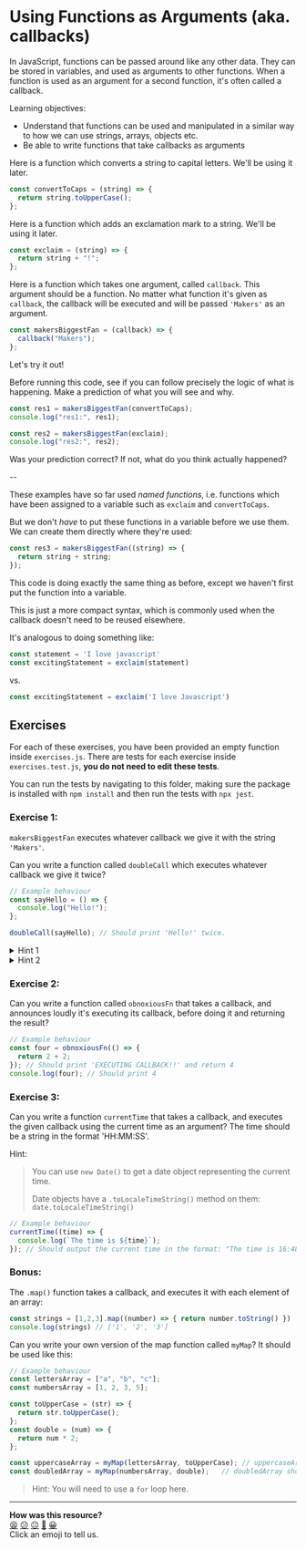 # Using Functions as Arguments (aka. callbacks)
In JavaScript, functions can be passed around like any other data. They can be
stored in variables, and used as arguments to other functions. When a function
is used as an argument for a second function, it's often called a callback.

Learning objectives:
- Understand that functions can be used and manipulated in a similar way to how
  we can use strings, arrays, objects etc.
- Be able to write functions that take callbacks as arguments


Here is a function which converts a string to capital letters.
We'll be using it later.
```js
const convertToCaps = (string) => {
  return string.toUpperCase();
};
```

Here is a function which adds an exclamation mark to a string.
We'll be using it later.
```js
const exclaim = (string) => {
  return string + "!";
};
```

Here is a function which takes one argument, called `callback`. This argument
should be a function. No matter what function it's given as `callback`,
the callback will be executed and will be passed `'Makers'` as an argument.
```js
const makersBiggestFan = (callback) => {
  callback("Makers");
};
```

Let's try it out!

Before running this code, see if you can follow precisely the logic
of what is happening. Make a prediction of what you will see and
why.
```js
const res1 = makersBiggestFan(convertToCaps);
console.log("res1:", res1);

const res2 = makersBiggestFan(exclaim);
console.log("res2:", res2);
```
Was your prediction correct? If not, what do you think actually happened?

--

These examples have so far used _named functions_, i.e. functions
which have been assigned to a variable such as `exclaim` and `convertToCaps`.

But we don't _have_ to put these functions in a variable before we use them.
We can create them directly where they're used:

```js
const res3 = makersBiggestFan((string) => {
  return string + string;
});
```

This code is doing exactly the same thing as before,
except we haven't first put the function into a variable.

This is just a more compact syntax, which is commonly used
when the callback doesn't need to be reused elsewhere.

It's analogous to doing something like:

```js
const statement = 'I love javascript'
const excitingStatement = exclaim(statement)
```
  vs.
```js
const excitingStatement = exclaim('I love Javascript')
```

## Exercises
For each of these exercises, you have been provided an empty function inside
`exercises.js`. There are tests for each exercise inside `exercises.test.js`,
**you do not need to edit these tests**.

You can run the tests by navigating to this folder, making sure the package is installed with `npm install` and then run the tests with `npx jest`.

### Exercise 1:
`makersBiggestFan` executes whatever callback we give it with the string `'Makers'`.

Can you write a function called `doubleCall` which executes whatever callback
we give it twice?
```js
// Example behaviour
const sayHello = () => {
  console.log("Hello!");
};

doubleCall(sayHello); // Should print 'Hello!' twice.
```

<details>
  <summary>Hint 1</summary>

  1. The workings of our `doubleCall` function will be closer to
  `makersBiggestFan` than `convertToCaps` or `exclaim`.

</details>
<details>
  <summary>Hint 2</summary>

  2. If you're struggling with this exercise, go back to `makersBiggestFan` and
  make sure you understand what it's doing, down to every last bracket. Then,
  implement the same functionality, but instead of executing the callback _once_
  and passing in the argument `'Makers'`, it should execute it _twice_, without 
  passing _any_ arguments.
</details>

### Exercise 2:
Can you write a function called `obnoxiousFn` that takes a callback, and announces loudly it's executing its callback, before doing it and returning the result?
```js
// Example behaviour
const four = obnoxiousFn(() => {
  return 2 + 2;
}); // Should print 'EXECUTING CALLBACK!!' and return 4
console.log(four); // Should print 4
```

### Exercise 3:
Can you write a function `currentTime` that takes a callback, and executes the given callback using the current time as an argument? The time should be a string in the format 'HH:MM:SS'.

Hint:
> You can use `new Date()` to get a date object representing the current time.
>
> Date objects have a `.toLocaleTimeString()` method on them: `date.toLocaleTimeString()`
```js
// Example behaviour
currentTime((time) => {
  console.log(`The time is ${time}`);
}); // Should output the current time in the format: "The time is 16:48:07".
```

### Bonus:
The `.map()` function takes a callback, and executes it with each element of an array:
```js
const strings = [1,2,3].map((number) => { return number.toString() })
console.log(strings) // ['1', '2', '3']
```

Can you write your own version of the map function called `myMap`? It should be used like this:

```js
// Example behaviour
const lettersArray = ["a", "b", "c"];
const numbersArray = [1, 2, 3, 5];

const toUpperCase = (str) => {
  return str.toUpperCase();
};
const double = (num) => {
  return num * 2;
};

const uppercaseArray = myMap(lettersArray, toUpperCase); // uppercaseArray should be ['A', 'B', 'C']
const doubledArray = myMap(numbersArray, double);   // doubledArray should be [2, 4, 6, 10]
```

> Hint: You will need to use a `for` loop here.

<!-- BEGIN GENERATED SECTION DO NOT EDIT -->

---

**How was this resource?**  
[😫](https://airtable.com/shrUJ3t7KLMqVRFKR?prefill_Repository=makersacademy%2Fjavascript-fundamentals&prefill_File=workshops%2Fusing-functions-as-arguments%2FREADME.md&prefill_Sentiment=😫) [😕](https://airtable.com/shrUJ3t7KLMqVRFKR?prefill_Repository=makersacademy%2Fjavascript-fundamentals&prefill_File=workshops%2Fusing-functions-as-arguments%2FREADME.md&prefill_Sentiment=😕) [😐](https://airtable.com/shrUJ3t7KLMqVRFKR?prefill_Repository=makersacademy%2Fjavascript-fundamentals&prefill_File=workshops%2Fusing-functions-as-arguments%2FREADME.md&prefill_Sentiment=😐) [🙂](https://airtable.com/shrUJ3t7KLMqVRFKR?prefill_Repository=makersacademy%2Fjavascript-fundamentals&prefill_File=workshops%2Fusing-functions-as-arguments%2FREADME.md&prefill_Sentiment=🙂) [😀](https://airtable.com/shrUJ3t7KLMqVRFKR?prefill_Repository=makersacademy%2Fjavascript-fundamentals&prefill_File=workshops%2Fusing-functions-as-arguments%2FREADME.md&prefill_Sentiment=😀)  
Click an emoji to tell us.

<!-- END GENERATED SECTION DO NOT EDIT -->
